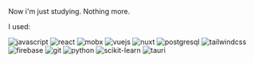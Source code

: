 Now i'm just studying. Nothing more.

I used:
<p>
  <img alt='javascript' src="https://img.shields.io/badge/JavaScript-F7DF1E?logo=javascript&logoColor=000&style=flat" alt="JavaScript Badge">
  <img alt='react' src='https://img.shields.io/badge/React-61DAFB?logo=react&logoColor=000&style=flat'>
  <img alt='mobx' src="https://img.shields.io/badge/MobX-F95?logo=mobx&logoColor=fff&style=flat" alt="MobX Badge">  
  <img alt='vuejs' src="https://img.shields.io/badge/Vue.js-4FC08D?logo=vuedotjs&logoColor=fff&style=flat" alt="Vue.js Badge">
  <img alt='nuxt' src="https://img.shields.io/badge/Nuxt.js-00DC82?logo=nuxtdotjs&logoColor=fff&style=flat" alt="Nuxt.js Badge">
  <img alt='postgresql' src='https://img.shields.io/badge/PostgreSQL-4169E1?logo=postgresql&logoColor=fff&style=flat'>  
  <img alt='tailwindcss' src="https://img.shields.io/badge/Tailwind%20CSS-06B6D4?logo=tailwindcss&logoColor=fff&style=flat" alt="Tailwind CSS Badge">
  <img alt='firebase' src="https://img.shields.io/badge/Firebase-FFCA28?logo=firebase&logoColor=000&style=flat" alt="Firebase Badge">
  <img alt='git' src="https://img.shields.io/badge/Git-F05032?logo=git&logoColor=fff&style=flat" alt="Git Badge">
  <img alt='python' src="https://img.shields.io/badge/Python-3776AB?logo=python&logoColor=fff&style=flat" alt="Python Badge">
  <img alt='scikit-learn' src="https://img.shields.io/badge/scikit--learn-F7931E?logo=scikitlearn&logoColor=fff&style=flat" alt="scikit-learn Badge">
  <img alt='tauri' src="https://img.shields.io/badge/Tauri-FFC131?logo=tauri&logoColor=000&style=flat" alt="Tauri Badge">
</p>
